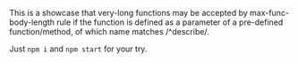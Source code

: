 This is a showcase that very-long functions may be accepted by max-func-body-length rule if the function is defined as a parameter of a pre-defined function/method, of which name matches /^describe/.

Just `npm i` and `npm start` for your try.

